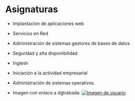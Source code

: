 # Asignaturas
- Implantacion de aplicaciones web
- Servicios en Red
- Administración de sistemas gestores de bases de datos
- Seguridad y alta disponibilidad
- Inglesh
- Iniciación a la actividad empresarial
- Administración de sistemas operativos

- Imagen con enlace a dgtrabada:
[![Imagen de usuario](https://avatars.githubusercontent.com/u/22892367?v=4?s=400)](https://github.com/dgtrabada)
